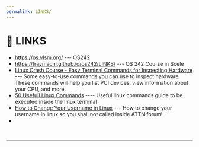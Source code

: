 ```yaml
---
permalink: LINKS/
---
```

# 🔗 LINKS

* <https://os.vlsm.org/> --- OS242
* https://traymachi.github.io/os242/LINKS/ --- OS 242 Course in Scele
* [Linux Crash Course - Easy Terminal Commands for Inspecting Hardware](https://youtu.be/oGyJr-iUwt8?si=59V2boc0XfmlFekg) --- 
Some easy-to-use commands you can use to inspect hardware. 
These commands will help you list PCI devices, view information about your CPU, and more.
* [50 Usefull Linux Commands](https://www.digitalocean.com/community/tutorials/linux-commands) ---- Useful linux commands guide to be executed inside the linux terminal
* [How to Change Your Username in Linux](https://www.scaler.com/topics/how-to-change-username-in-linux/) --- How to change your username in linux so you shall not called inside ATTN forum!
* 

<br>
<hr>